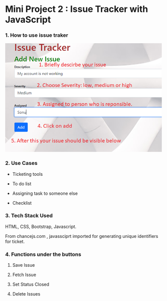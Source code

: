 <h1>Mini Project 2 : Issue Tracker with JavaScript</h1>

<h3>1. How to use issue traker</h3>




![alt text](https://github.com/RajvirSingh5/Issue-Tracker-JS/blob/main/howToUseIssueTracker.png)





<h3>2. Use Cases </h3>

* Ticketing tools

* To do list

* Assigning task to someone else

* Checklist


<h3>3. Tech Stack Used </h3>
HTML, CSS, Bootstrap, Javascript.

From chancejs.com , javassciprt imported  for generating unique identifiers for ticket.


<h3>4. Functions under the buttons</h3>


1. Save Issue

2. Fetch Issue

3. Set Status Closed

4. Delete Issues






